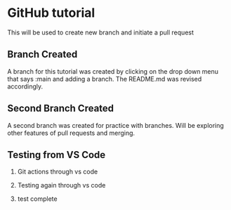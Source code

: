 # GitHub tutorial

This will be used to create new branch and initiate a pull request

## Branch Created

A branch for this tutorial was created by clicking on the drop down menu that says :main and adding a branch.
The README.md was revised accordingly.

## Second Branch Created

A second branch was created for practice with branches. Will be exploring other features of pull requests and merging.

## Testing from VS Code

1) Git actions through vs code

2) Testing again through vs code

3) test complete
